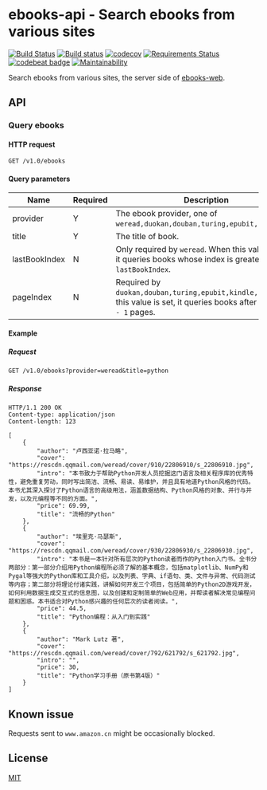 # ebooks-api - Search ebooks from various sites
[![Build Status](https://travis-ci.org/Frederick-S/ebooks-api.svg?branch=master)](https://travis-ci.org/Frederick-S/ebooks-api) [![Build status](https://ci.appveyor.com/api/projects/status/um58744xnjbyihfw/branch/master?svg=true)](https://ci.appveyor.com/project/Frederick-S/ebooks-api/branch/master) [![codecov](https://codecov.io/gh/Frederick-S/ebooks-api/branch/master/graph/badge.svg)](https://codecov.io/gh/Frederick-S/ebooks-api) [![Requirements Status](https://requires.io/github/Frederick-S/ebooks-api/requirements.svg?branch=master)](https://requires.io/github/Frederick-S/ebooks-api/requirements/?branch=master) [![codebeat badge](https://codebeat.co/badges/79464d38-d559-41e1-9f35-85efc6b15ce4)](https://codebeat.co/projects/github-com-frederick-s-ebooks-api-master) [![Maintainability](https://api.codeclimate.com/v1/badges/59306eeaf09e0cd50a6d/maintainability)](https://codeclimate.com/github/Frederick-S/ebooks-api/maintainability)

Search ebooks from various sites, the server side of [ebooks-web](https://github.com/Frederick-S/ebooks-web).

## API
### Query ebooks
#### HTTP request
```http
GET /v1.0/ebooks
```

#### Query parameters
|Name   |Required   |Description   |
|---|---|---|
|provider   |Y   |The ebook provider, one of `weread,duokan,douban,turing,epubit,kindle,jd`.   |
|title   |Y   |The title of book.   |
|lastBookIndex   |N   |Only required by `weread`. When this value is set, it queries books whose index is greater than `lastBookIndex`.   |
|pageIndex|N|Required by `duokan,douban,turing,epubit,kindle,jd`. When this value is set, it queries books after `pageIndex - 1` pages.|

#### Example
##### Request
```http
GET /v1.0/ebooks?provider=weread&title=python
```

##### Response
```http
HTTP/1.1 200 OK
Content-type: application/json
Content-length: 123

[
    {
        "author": "卢西亚诺·拉马略",
        "cover": "https://rescdn.qqmail.com/weread/cover/910/22806910/s_22806910.jpg",
        "intro": "本书致力于帮助Python开发人员挖掘这门语言及相关程序库的优秀特性，避免重复劳动，同时写出简洁、流畅、易读、易维护，并且具有地道Python风格的代码。本书尤其深入探讨了Python语言的高级用法，涵盖数据结构、Python风格的对象、并行与并发，以及元编程等不同的方面。",
        "price": 69.99,
        "title": "流畅的Python"
    },
    {
        "author": "埃里克·马瑟斯",
        "cover": "https://rescdn.qqmail.com/weread/cover/930/22806930/s_22806930.jpg",
        "intro": "本书是一本针对所有层次的Python读者而作的Python入门书。全书分两部分：第一部分介绍用Python编程所必须了解的基本概念，包括matplotlib、NumPy和Pygal等强大的Python库和工具介绍，以及列表、字典、if语句、类、文件与异常、代码测试等内容；第二部分将理论付诸实践，讲解如何开发三个项目，包括简单的Python2D游戏开发，如何利用数据生成交互式的信息图，以及创建和定制简单的Web应用，并帮读者解决常见编程问题和困惑。本书适合对Python感兴趣的任何层次的读者阅读。",
        "price": 44.5,
        "title": "Python编程：从入门到实践"
    },
    {
        "author": "Mark Lutz 著",
        "cover": "https://rescdn.qqmail.com/weread/cover/792/621792/s_621792.jpg",
        "intro": "",
        "price": 30,
        "title": "Python学习手册（原书第4版）"
    }
]
```

## Known issue
Requests sent to `www.amazon.cn` might be occasionally blocked.

## License
[MIT](LICENSE)
